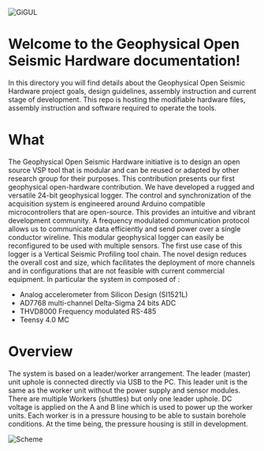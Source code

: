 ![GiGUL](https://github.com/armercier/Open-seismic-electrical-design/blob/main/media/GIGul.png)

# Welcome to the Geophysical Open Seismic Hardware documentation!
In this directory you will find details about the Geophysical Open Seismic Hardware project goals, design guidelines, assembly instruction and current stage of development. This repo is hosting the modifiable hardware files, assembly instruction and software required to operate the tools.

# What

 The Geophysical Open Seismic Hardware initiative is to design an open source VSP tool that is modular and can be reused or adapted by other research group for their purposes.  This contribution presents our first geophysical open-hardware contribution. We have developed a rugged and versatile 24-bit geophysical logger. The control and synchronization of the acquisition system is engineered around Arduino compatible microcontrollers that are open-source. This provides an intuitive and vibrant development community. A frequency modulated communication protocol allows us to communicate data efficiently and send power over a single conductor wireline. This modular geophysical logger can easily be reconfigured to be used with multiple sensors. The first use case of this logger is a Vertical Seismic Profiling tool chain. The novel design reduces the overall cost and size, which facilitates the deployment of more channels and in configurations that are not feasible with current commercial equipment. In particular the system in composed of :

- Analog accelerometer from Silicon Design (SI1521L)
- AD7768 multi-channel Delta-Sigma 24 bits ADC
- THVD8000 Frequency modulated RS-485
- Teensy 4.0 MC

# Overview



The system is based on a leader/worker arrangement. The leader (master) unit uphole is connected directly via USB to the PC. This leader unit is the same as the worker unit without the power supply and sensor modules. There are multiple Workers (shuttles) but only one leader uphole. DC voltage is applied on the A and B line which is used to power up the worker units. Each worker is in a pressure housing to be able to sustain borehole conditions. At the time being, the pressure housing is still in development.

![Scheme](https://github.com/armercier/Open-seismic-electrical-design/blob/main/media/schema_avec_communication_github%20(1).png)
